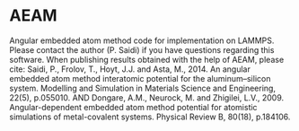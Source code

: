 # AEAM
Angular embedded atom method code for implementation on LAMMPS.
Please contact the author (P. Saidi) if you have questions regarding this software.
When publishing results obtained with the help of AEAM, please cite: 
Saidi, P., Frolov, T., Hoyt, J.J. and Asta, M., 2014. An angular embedded atom method interatomic potential for the aluminum–silicon system. Modelling and Simulation in Materials Science and Engineering, 22(5), p.055010.
AND
Dongare, A.M., Neurock, M. and Zhigilei, L.V., 2009. Angular-dependent embedded atom method potential for atomistic simulations of metal-covalent systems. Physical Review B, 80(18), p.184106.
